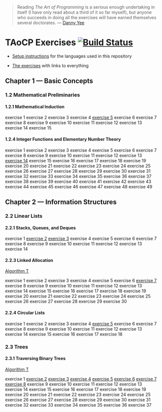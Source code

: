 > Reading _The Art of Programming_ is a serious enough undertaking in itself (I have only read about a third of it so far myself), but anyone who succeeds in doing all the exercises will have earned themselves several doctorates. &mdash; [Danny Yee](https://dannyreviews.com/h/Art_Programming.html)

# TAoCP Exercises [![Build Status](https://secure.travis-ci.org/masak/taocp.svg?branch=master)](http://travis-ci.org/masak/taocp)

* [Setup instructions](https://github.com/masak/taocp/blob/master/setup/README.md)
  for the languages used in this repository

* [The exercises](https://github.com/masak/taocp/blob/master/src/README.md) with
  links to everything

## Chapter 1 &mdash; Basic Concepts

### 1.2 Mathematical Preliminaries

#### 1.2.1 Mathematical Induction

exercise 1
exercise 2
exercise 3
exercise 4
[exercise 5](https://github.com/masak/taocp/tree/master/src/ch1.2.1/ex5/)
exercise 6
exercise 7
exercise 8
exercise 9
exercise 10
exercise 11
exercise 12
exercise 13
exercise 14
exercise 15

#### 1.2.4 Integer Functions and Elementary Number Theory

exercise 1
exercise 2
exercise 3
exercise 4
exercise 5
exercise 6
exercise 7
exercise 8
exercise 9
exercise 10
exercise 11
exercise 12
exercise 13
[exercise 14](http://github.com/masak/taocp/tree/master/src/ch1.2.4/ex14/)
exercise 15
exercise 16
exercise 17
exercise 18
exercise 19
exercise 20
exercise 21
exercise 22
exercise 23
exercise 24
exercise 25
exercise 26
exercise 27
exercise 28
exercise 29
exercise 30
exercise 31
exercise 32
exercise 33
exercise 34
exercise 35
exercise 36
exercise 37
exercise 38
exercise 39
exercise 40
exercise 41
exercise 42
exercise 43
exercise 44
exercise 45
exercise 46
exercise 47
exercise 48
exercise 49

## Chapter 2 &mdash; Information Structures

### 2.2 Linear Lists

#### 2.2.1 Stacks, Queues, and Deques

exercise 1
[exercise 2](http://github.com/masak/taocp/tree/master/src/ch2.2.1/ex2)
[exercise 3](http://github.com/masak/taocp/tree/master/src/ch2.2.1/ex3)
exercise 4
exercise 5
exercise 6
exercise 7
exercise 8
exercise 9
exercise 10
exercise 11
exercise 12
exercise 13
exercise 14

#### 2.2.3 Linked Allocation

[Algorithm T](http://github.com/masak/taocp/tree/master/src/ch2.3.1/algorithm-t/)

exercise 1
exercise 2
exercise 3
exercise 4
exercise 5
exercise 6
[exercise 7](http://github.com/masak/taocp/tree/master/src/ch2.2.3/ex7)
exercise 8
exercise 9
exercise 10
exercise 11
exercise 12
exercise 13
exercise 14
exercise 15
exercise 16
exercise 17
exercise 18
exercise 19
exercise 20
exercise 21
exercise 22
exercise 23
exercise 24
exercise 25
exercise 26
exercise 27
exercise 28
exercise 29
exercise 30

#### 2.2.4 Circular Lists

exercise 1
exercise 2
exercise 3
exercise 4
[exercise 5](http://github.com/masak/taocp/tree/master/src/ch2.2.4/ex5)
exercise 6
exercise 7
exercise 8
exercise 9
exercise 10
exercise 11
exercise 12
exercise 13
exercise 14
exercise 15
exercise 16
exercise 17
exercise 18

### 2.3 Trees

#### 2.3.1 Traversing Binary Trees

[Algorithm T](http://github.com/masak/taocp/tree/master/src/ch2.3.1/algorithm-t/)

exercise 1
[exercise 2](http://github.com/masak/taocp/tree/master/src/ch2.3.1/ex2)
[exercise 3](http://github.com/masak/taocp/tree/master/src/ch2.3.1/ex3)
[exercise 4](http://github.com/masak/taocp/tree/master/src/ch2.3.1/ex4)
[exercise 5](http://github.com/masak/taocp/tree/master/src/ch2.3.1/ex5)
[exercise 6](http://github.com/masak/taocp/tree/master/src/ch2.3.1/ex6)
[exercise 7](http://github.com/masak/taocp/tree/master/src/ch2.3.1/ex7)
[exercise 8](http://github.com/masak/taocp/tree/master/src/ch2.3.1/ex8)
exercise 9
exercise 10
exercise 11
exercise 12
exercise 13
exercise 14
exercise 15
exercise 16
exercise 17
exercise 18
exercise 19
exercise 20
exercise 21
exercise 22
exercise 23
exercise 24
exercise 25
exercise 26
exercise 27
exercise 28
exercise 29
exercise 30
exercise 31
exercise 32
exercise 33
exercise 34
exercise 35
exercise 36
exercise 37

